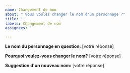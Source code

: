 ```yaml
---
name: Changement de nom
about: " Vous voulez changer le nom d'un personnage ?"
title: ''
labels: Changement de nom
assignees: ''

---
```


**Le nom du personnage en question:**
[votre réponse]

**Pourquoi voulez-vous changer le nom?**
[votre réponse]

**Suggestion d'un nouveau nom:**
[votre réponse]
